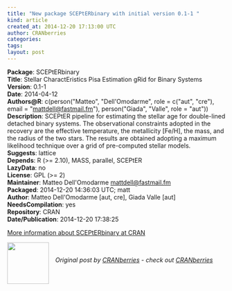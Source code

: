 ```yaml
---
title: "New package SCEPtERbinary with initial version 0.1-1 "
kind: article
created_at: 2014-12-20 17:13:00 UTC
author: CRANberries
categories: 
tags: 
layout: post
---
```

<strong>Package</strong>: SCEPtERbinary<br>
<strong>Title</strong>: Stellar CharactEristics Pisa Estimation gRid for Binary Systems<br>
<strong>Version</strong>: 0.1-1<br>
<strong>Date</strong>: 2014-04-12<br>
<strong>Authors@R</strong>: c(person("Matteo", "Dell'Omodarme", role = c("aut", "cre"), email
= "mattdell@fastmail.fm"), person("Giada", "Valle",
role = "aut"))<br>
<strong>Description</strong>: SCEPtER pipeline for estimating the stellar age for double-lined detached binary systems. The observational constraints adopted in the recovery are the effective temperature, the metallicity [Fe/H], the mass, and the radius of the two stars. The results are obtained adopting a maximum likelihood technique over a grid of pre-computed stellar models.<br>
<strong>Suggests</strong>: lattice<br>
<strong>Depends</strong>: R (>= 2.10), MASS, parallel, SCEPtER<br>
<strong>LazyData</strong>: no<br>
<strong>License</strong>: GPL (>= 2)<br>
<strong>Maintainer</strong>: Matteo Dell'Omodarme <mattdell@fastmail.fm><br>
<strong>Packaged</strong>: 2014-12-20 14:36:03 UTC; matt<br>
<strong>Author</strong>: Matteo Dell'Omodarme [aut, cre],
Giada Valle [aut]<br>
<strong>NeedsCompilation</strong>: yes<br>
<strong>Repository</strong>: CRAN<br>
<strong>Date/Publication</strong>: 2014-12-20 17:38:25<br>

<p>
<a href="http://cran.r-project.org/web/packages/SCEPtERbinary/index.html">More information about SCEPtERbinary at CRAN</a><div class="author">
  <img src="" style="width: 96px; height: 96;">
  <span style="position: absolute; padding: 32px 15px;">
    <i>Original post by <a href="http://twitter.com/">CRANberries</a> - check out <a href="http://dirk.eddelbuettel.com/cranberries">CRANberries   </a></i>
  </span>
</div>
